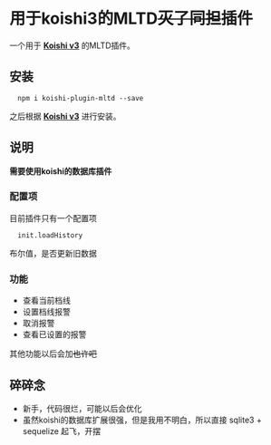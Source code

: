 # 用于koishi3的MLTD~~灭了同担~~插件

一个用于 **[Koishi v3](https://koishi.js.org/)** 的MLTD插件。

## 安装

``` shell
  npm i koishi-plugin-mltd --save
```
之后根据 **[Koishi v3](https://koishi.js.org/guide/context.html#%E5%AE%89%E8%A3%85%E6%8F%92%E4%BB%B6)** 进行安装。


## 说明

**需要使用koishi的数据库插件**

### 配置项
目前插件只有一个配置项
```
  init.loadHistory
```
布尔值，是否更新旧数据

### 功能

- 查看当前档线
- 设置档线报警
- 取消报警
- 查看已设置的报警

其他功能以后会加~~也许吧~~

## 碎碎念

- 新手，代码很烂，可能以后会优化
- 虽然koishi的数据库扩展很强，但是我用不明白，所以直接 sqlite3 + sequelize 起飞，开摆